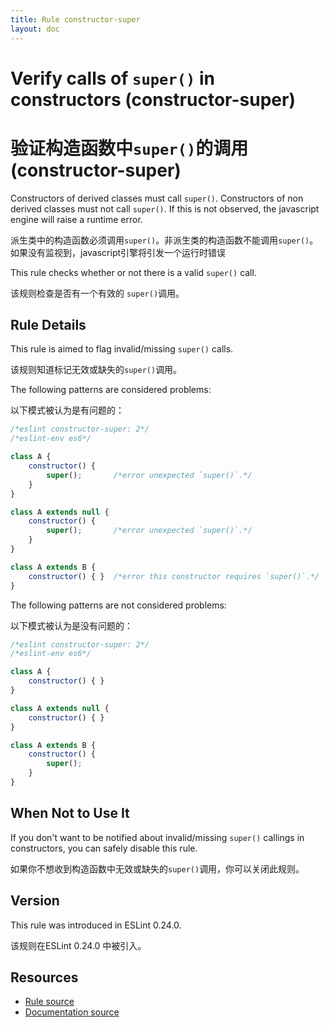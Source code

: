 ```yaml
---
title: Rule constructor-super
layout: doc
---
```

<!-- Note: No pull requests accepted for this file. See README.md in the root directory for details. -->
# Verify calls of `super()` in constructors (constructor-super)

# 验证构造函数中`super()`的调用 (constructor-super)

Constructors of derived classes must call `super()`.
Constructors of non derived classes must not call `super()`.
If this is not observed, the javascript engine will raise a runtime error.

派生类中的构造函数必须调用`super()`。非派生类的构造函数不能调用`super()`。如果没有监视到，javascript引擎将引发一个运行时错误

This rule checks whether or not there is a valid `super()` call.

该规则检查是否有一个有效的 `super()`调用。

## Rule Details

This rule is aimed to flag invalid/missing `super()` calls.

该规则知道标记无效或缺失的`super()`调用。

The following patterns are considered problems:

以下模式被认为是有问题的：

```js
/*eslint constructor-super: 2*/
/*eslint-env es6*/

class A {
    constructor() {
        super();       /*error unexpected `super()`.*/
    }
}

class A extends null {
    constructor() {
        super();       /*error unexpected `super()`.*/
    }
}

class A extends B {
    constructor() { }  /*error this constructor requires `super()`.*/
}
```

The following patterns are not considered problems:

以下模式被认为是没有问题的：

```js
/*eslint constructor-super: 2*/
/*eslint-env es6*/

class A {
    constructor() { }
}

class A extends null {
    constructor() { }
}

class A extends B {
    constructor() {
        super();
    }
}
```

## When Not to Use It

If you don't want to be notified about invalid/missing `super()` callings in constructors, you can safely disable this rule.

如果你不想收到构造函数中无效或缺失的`super()`调用，你可以关闭此规则。

## Version

This rule was introduced in ESLint 0.24.0.

该规则在ESLint 0.24.0 中被引入。

## Resources

* [Rule source](https://github.com/eslint/eslint/tree/master/lib/rules/constructor-super.js)
* [Documentation source](https://github.com/eslint/eslint/tree/master/docs/rules/constructor-super.md)
